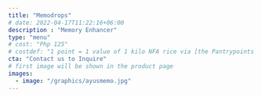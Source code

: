 ```yaml
---
title: "Memodrops"
# date: 2022-04-17T11:22:16+06:00
description : "Memory Enhancer"
type: "menu"
# cost: "Php 125"
# costdef: "1 point = 1 value of 1 kilo NFA rice via [the Pantrypoints system](https://pantrypoints.com)"
cta: "Contact us to Inquire"
# first image will be shown in the product page
images:
  - image: "/graphics/ayusmemo.jpg"
---
```

